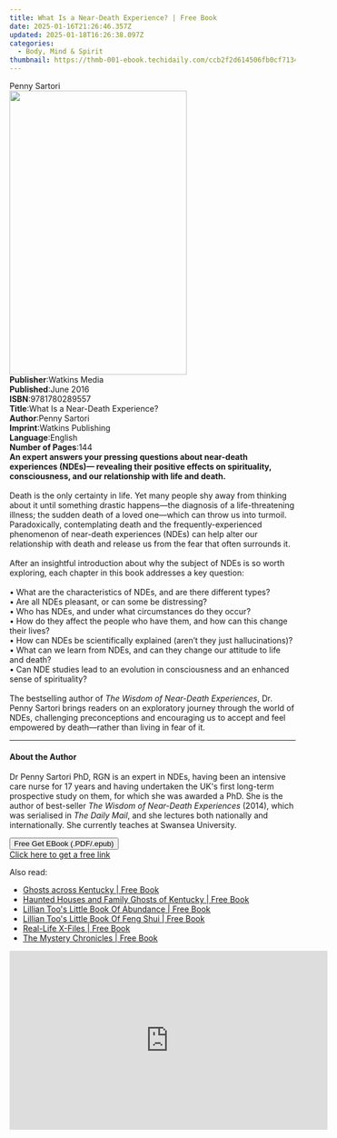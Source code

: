 ```yaml
---
title: What Is a Near-Death Experience? | Free Book
date: 2025-01-16T21:26:46.357Z
updated: 2025-01-18T16:26:38.097Z
categories:
  - Body, Mind & Spirit
thumbnail: https://thmb-001-ebook.techidaily.com/ccb2f2d614506fb0cf71344af756a26a0f3eefeeb217febb6f2e1671d7b7bccb.jpg
---
```

<main id="book-container">
  <div class="flex flex-col">
    <div class="book-brief flex-1 py-6 px-4 sm:p-6 md:py-10 md:px-8">
      <!-- brief-->
      <div class="book-brief-main">Penny Sartori</div>
    </div>
    <div
      class="book-meta-info flex-1 grid gap-4 col-start-1 col-end-3 row-start-1 sm:mb-6 sm:grid-cols-4 lg:gap-6 lg:col-start-2 lg:row-end-6 lg:row-span-6 lg:mb-0"
    >
      <div
        class="book-meta-info-left place-content-center mt-4 p-4 text-sm leading-6 col-start-2 col-span-2 dark:text-slate-400"
      >
        <img
          class="w-full h-500 object-cover rounded-lg sm:h-255 sm:col-span-2 lg:col-span-full"
          src="https://img-001-ebook.techidaily.com/0f8248c11cf641593adcb608c08730cf9f57834c11ac947dd33c8939bb4c90fe.jpg"
          alt=""
          width="312"
          height="500"
        />
      </div>
      <div
        class="book-meta-info-right mt-2 col-start-1 row-start-2 col-span-3 self-center"
      >
        <!-- meta data  -->
        <div class="flex flex-col px-4 md:px-8">
          <div class="flex-1">
            <strong>Publisher</strong>:<span class="px-2">Watkins Media</span>
          </div>
          <div class="flex-1">
            <strong>Published</strong>:<span class="px-2">June 2016</span>
          </div>
          <div class="flex-1">
            <strong>ISBN</strong>:<span class="px-2">9781780289557</span>
          </div>
          <div class="flex-1">
            <strong>Title</strong>:<span class="px-2"
              >What Is a Near-Death Experience?</span
            >
          </div>
          <div class="flex-1">
            <strong>Author</strong>:<span class="px-2">Penny Sartori</span>
          </div>
          <div class="flex-1">
            <strong>Imprint</strong>:<span class="px-2"
              >Watkins Publishing</span
            >
          </div>
          <div class="flex-1">
            <strong>Language</strong>:<span class="px-2">English</span>
          </div>
          <div class="flex-1">
            <strong>Number of Pages</strong>:<span class="px-2">144</span>
          </div>
        </div>
      </div>
    </div>
    <div class="book-description flex-1 py-6 px-4 sm:p-6 md:py-10 md:px-8">
      <div class="book-description-main">
        <div accordion-content="" id="description">
          <b
            >An expert answers your pressing questions about near-death
            experiences (NDEs)<b>—</b> revealing their positive effects on
            spirituality, consciousness, and our relationship with life and
            death. </b
          ><br /><br />
          Death is the only certainty in life. Yet many people shy away from
          thinking about it until something drastic happens—the diagnosis of a
          life-threatening illness; the sudden death of a loved one—which can
          throw us into turmoil. Paradoxically, contemplating death and the
          frequently-experienced phenomenon of near-death experiences (NDEs) can
          help alter our relationship with death and release us from the fear
          that often surrounds it.<br /><br />
          After an insightful introduction about why the subject of NDEs is so
          worth exploring, each chapter in this book addresses a key question:
          <br />
          &nbsp;<br />
          • What are the characteristics of NDEs, and are there different types?
          <br />
          •&nbsp;Are all NDEs pleasant, or can some be distressing? <br />
          •&nbsp;Who has NDEs, and under what circumstances do they occur?
          <br />
          •&nbsp;How do they affect the people who have them, and how can this
          change their lives? <br />•&nbsp;How can NDEs be scientifically
          explained (aren’t they just hallucinations)?<br />
          •&nbsp;What can we learn from NDEs, and can they change our attitude
          to life and death?<br />•&nbsp;Can NDE studies lead to an evolution in
          consciousness and an enhanced sense of spirituality?<br /><br />
          The bestselling author of <i>The Wisdom of Near-Death Experiences</i>,
          Dr. Penny Sartori brings readers on an exploratory journey through the
          world of NDEs, challenging preconceptions and encouraging us to accept
          and feel empowered by death—rather than living in fear of it.
        </div>
        <div class="accordion-fader"></div>
      </div>
    </div>
    <div class="book-excerpts flex-1 py-6 px-4 sm:p-6 md:py-10 md:px-8">
      <!-- excerpts-->
      <div class="book-excerpts-main">
        <hr />
        <h4 class="placeholder placeholder-heading">
          <span>About the Author</span>
        </h4>
        <p>
          Dr Penny Sartori PhD, RGN is an expert in NDEs, having been an
          intensive care nurse for 17 years and having undertaken the UK's first
          long-term prospective study on them, for which she was awarded a PhD.
          She is the author of best-seller<i
            >&nbsp;The Wisdom of Near-Death Experiences</i
          >&nbsp;(2014), which was serialised in&nbsp;<i>The Daily Mail</i>, and
          she lectures both nationally and internationally. She currently
          teaches at Swansea University.
        </p>
      </div>
    </div>
    <div
      class="book-about-author flex-1 py-6 px-4 sm:p-6 md:py-10 md:px-8"
    ></div>
    <div class="book-free-get flex-1 py-6 px-4 sm:p-6 md:py-10 md:px-8">
      <button
        id="btn-free-get"
        class="bg-blue-500 hover:bg-blue-700 text-white font-bold py-2 px-4 rounded"
      >
        Free Get EBook (.PDF/.epub)
      </button>
      <div id="countdown-display" class="px-2 text-lg mt-2"></div>
      <a
        id="free-link"
        class="hidden bg-blue-500 hover:bg-blue-700 text-white font-bold py-2 px-4 rounded"
        href="https://www.ebooks.com/en-us/book/2268207/what-is-a-near-death-experience/penny-sartori/"
        target="_blank"
        >Click here to get a free link</a
      >
    </div>
    <script>
      let countdownTime = 0;
      let countdownInterval = null;
      document
        .getElementById('btn-free-get')
        .addEventListener('click', startCountdown);
      function startCountdown() {
        countdownTime = new Date().getTime() + 60000 * 3;
        countdownInterval = setInterval(updateCountdown, 1000);
        document.getElementById('btn-free-get').disabled = true;
        document
          .getElementById('btn-free-get')
          .classList.add('bg-gray-500', 'cursor-not-allowed');
      }
      function updateCountdown() {
        let currentTime = new Date().getTime();
        let timeLeft = countdownTime - currentTime;
        let secondsLeft = Math.floor(timeLeft / 1000);
        document.getElementById('countdown-display').innerHTML =
          `Remaining time: ${secondsLeft} seconds.`;
        if (secondsLeft <= 0) {
          clearInterval(countdownInterval);
          document.getElementById('btn-free-get').classList.add('hidden');
          document.getElementById('free-link').classList.remove('hidden');
          document.getElementById('countdown-display').innerHTML = '';
        }
      }
    </script>
  </div>
</main>

<ins class="adsbygoogle"
      style="display:block"
      data-ad-client="ca-pub-7571918770474297"
      data-ad-slot="8358498916"
      data-ad-format="auto"
      data-full-width-responsive="true"></ins>
    

<span class="atpl-alsoreadstyle">Also read:</span>
<div><ul>
<li><a href="https://novels-ebooks.techidaily.com/820195-9780813127842-ghosts-across-kentucky/"><u>Ghosts across Kentucky | Free Book</u></a></li>
<li><a href="https://novels-ebooks.techidaily.com/820211-9780813170893-haunted-houses-and-family-ghosts-of-kentucky/"><u>Haunted Houses and Family Ghosts of Kentucky | Free Book</u></a></li>
<li><a href="https://novels-ebooks.techidaily.com/816789-9781448118205-lillian-toos-little-book-of-abundance/"><u>Lillian Too's Little Book Of Abundance | Free Book</u></a></li>
<li><a href="https://novels-ebooks.techidaily.com/816790-9781448118212-lillian-toos-little-book-of-feng-shui/"><u>Lillian Too's Little Book Of Feng Shui | Free Book</u></a></li>
<li><a href="https://novels-ebooks.techidaily.com/820209-9780813170831-real-life-x-files/"><u>Real-Life X-Files | Free Book</u></a></li>
<li><a href="https://novels-ebooks.techidaily.com/820189-9780813126753-the-mystery-chronicles/"><u>The Mystery Chronicles | Free Book</u></a></li>
</ul></div>

<!-- affiliate ads begin -->
<iframe width="560" height="315" src="https://www.youtube.com/embed/6KXVWj6Ar1M?si=Cd_jktmoN3e9OzH3" title="YouTube video player" frameborder="0" allow="accelerometer; autoplay; clipboard-write; encrypted-media; gyroscope; picture-in-picture; web-share" referrerpolicy="strict-origin-when-cross-origin" allowfullscreen></iframe>
<!-- affiliate ads end -->

